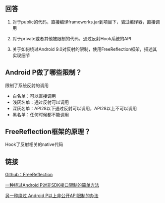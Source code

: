 ## 回答
1. 对于public的代码，直接编译frameworks.jar到项目下，骗过编译器，直接调用

2. 对于private或者其他被限制的代码，通过反射Hook系统的API

3. 关于如何绕过Android 9.0对反射的限制，使用FreeReflection框架，描述其实现细节

## Android P做了哪些限制？
限制了系统反射的调用

* 白名单：可以直接调用
* 浅灰名单：通过反射可以调用
* 深灰名单：API28以下通过反射可以调用，API28以上不可以调用
* 黑名单：任何时候都不能调用

## FreeReflection框架的原理？
Hook了反射相关的native代码

## 链接
[Github：FreeReflection](https://github.com/tiann/FreeReflection)

[一种绕过Android P对非SDK接口限制的简单方法](http://weishu.me/2018/06/07/free-reflection-above-android-p/)

[另一种绕过 Android P以上非公开API限制的办法](http://weishu.me/2019/03/16/another-free-reflection-above-android-p/)